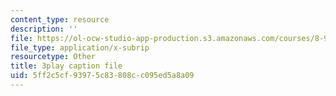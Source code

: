 ```yaml
---
content_type: resource
description: ''
file: https://ol-ocw-studio-app-production.s3.amazonaws.com/courses/8-962-general-relativity-spring-2020/5ff2c5cf93975c83808cc095ed5a8a09_9lIgAPvppk0.vtt
file_type: application/x-subrip
resourcetype: Other
title: 3play caption file
uid: 5ff2c5cf-9397-5c83-808c-c095ed5a8a09
---
```

